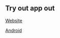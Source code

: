 ## Try out app out

[Website](https://parkstaging.pages.dev)

[Android](https://github.com/ParkWithEase/android-staging-binaries/releases)
